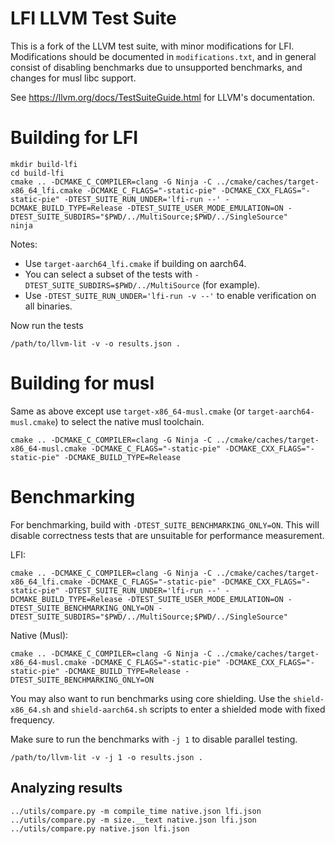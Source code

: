 # LFI LLVM Test Suite

This is a fork of the LLVM test suite, with minor modifications for LFI.
Modifications should be documented in `modifications.txt`, and in general
consist of disabling benchmarks due to unsupported benchmarks, and changes for
musl libc support.

See https://llvm.org/docs/TestSuiteGuide.html for LLVM's documentation.

# Building for LFI

```
mkdir build-lfi
cd build-lfi
cmake .. -DCMAKE_C_COMPILER=clang -G Ninja -C ../cmake/caches/target-x86_64_lfi.cmake -DCMAKE_C_FLAGS="-static-pie" -DCMAKE_CXX_FLAGS="-static-pie" -DTEST_SUITE_RUN_UNDER='lfi-run --' -DCMAKE_BUILD_TYPE=Release -DTEST_SUITE_USER_MODE_EMULATION=ON -DTEST_SUITE_SUBDIRS="$PWD/../MultiSource;$PWD/../SingleSource"
ninja
```

Notes:

* Use `target-aarch64_lfi.cmake` if building on aarch64.
* You can select a subset of the tests with `-DTEST_SUITE_SUBDIRS=$PWD/../MultiSource` (for example).
* Use `-DTEST_SUITE_RUN_UNDER='lfi-run -v --'` to enable verification on all binaries.

Now run the tests

```
/path/to/llvm-lit -v -o results.json .
```

# Building for musl

Same as above except use `target-x86_64-musl.cmake` (or `target-aarch64-musl.cmake`) to select the native musl toolchain.

```
cmake .. -DCMAKE_C_COMPILER=clang -G Ninja -C ../cmake/caches/target-x86_64-musl.cmake -DCMAKE_C_FLAGS="-static-pie" -DCMAKE_CXX_FLAGS="-static-pie" -DCMAKE_BUILD_TYPE=Release
```

# Benchmarking

For benchmarking, build with `-DTEST_SUITE_BENCHMARKING_ONLY=ON`. This will
disable correctness tests that are unsuitable for performance measurement.

LFI:

```
cmake .. -DCMAKE_C_COMPILER=clang -G Ninja -C ../cmake/caches/target-x86_64_lfi.cmake -DCMAKE_C_FLAGS="-static-pie" -DCMAKE_CXX_FLAGS="-static-pie" -DTEST_SUITE_RUN_UNDER='lfi-run --' -DCMAKE_BUILD_TYPE=Release -DTEST_SUITE_USER_MODE_EMULATION=ON -DTEST_SUITE_BENCHMARKING_ONLY=ON -DTEST_SUITE_SUBDIRS="$PWD/../MultiSource;$PWD/../SingleSource"
```

Native (Musl):

```
cmake .. -DCMAKE_C_COMPILER=clang -G Ninja -C ../cmake/caches/target-x86_64-musl.cmake -DCMAKE_C_FLAGS="-static-pie" -DCMAKE_CXX_FLAGS="-static-pie" -DCMAKE_BUILD_TYPE=Release -DTEST_SUITE_BENCHMARKING_ONLY=ON
```

You may also want to run benchmarks using core shielding. Use the
`shield-x86_64.sh` and `shield-aarch64.sh` scripts to enter a shielded mode
with fixed frequency.

Make sure to run the benchmarks with `-j 1` to disable parallel testing.

```
/path/to/llvm-lit -v -j 1 -o results.json .
```

## Analyzing results

```
../utils/compare.py -m compile_time native.json lfi.json
../utils/compare.py -m size.__text native.json lfi.json
../utils/compare.py native.json lfi.json
```
